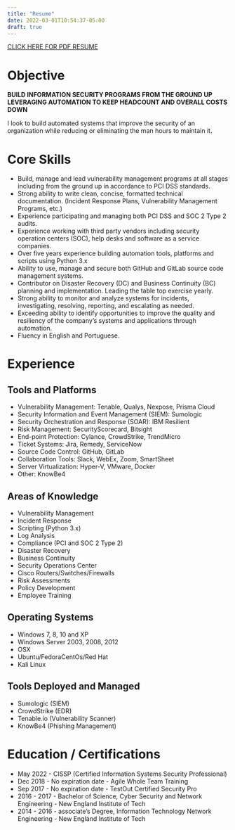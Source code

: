```yaml
---
title: "Resume"
date: 2022-03-01T10:54:37-05:00
draft: true
---
```


[CLICK HERE FOR PDF RESUME](http://resume.rackreaver.com)

# Objective

**BUILD INFORMATION SECURITY PROGRAMS FROM THE GROUND UP LEVERAGING AUTOMATION TO KEEP HEADCOUNT AND OVERALL COSTS DOWN**

I look to build automated systems that improve the security of an organization while reducing or eliminating the man hours to maintain it.

# Core Skills

- Build, manage and lead vulnerability management programs at all stages including from the ground up in accordance to PCI DSS standards.
- Strong ability to write clean, concise, formatted technical documentation. (Incident Response Plans, Vulnerability Management Programs, etc.)
- Experience participating and managing both PCI DSS and SOC 2 Type 2 audits.
- Experience working with third party vendors including security operation centers (SOC), help desks and software as a service companies.
- Over five years experience building automation tools, platforms and scripts using Python 3.x
- Ability to use, manage and secure both GitHub and GitLab source code management systems.
- Contributor on Disaster Recovery (DC) and Business Continuity (BC) planning and implementation. Leading the table top exercise yearly.
- Strong ability to monitor and analyze systems for incidents, investigating, resolving, reporting, and escalating as needed.
- Exceeding ability to identify opportunities to improve the quality and resiliency of the company’s systems and applications through automation.
- Fluency in English and Portuguese.

# Experience

## Tools and Platforms

- Vulnerability Management: Tenable, Qualys, Nexpose, Prisma Cloud
- Security Information and Event Management (SIEM): Sumologic
- Security Orchestration and Response (SOAR): IBM Resilient
- Risk Management: SecurityScorecard, Bitsight
- End-point Protection: Cylance, CrowdStrike, TrendMicro
- Ticket Systems: Jira, Remedy, ServiceNow
- Source Code Control: GitHub, GitLab
- Collaboration Tools: Slack, WebEx, Zoom, SmartSheet
- Server Virtualization: Hyper-V, VMware, Docker
- Other: KnowBe4

## Areas of Knowledge

- Vulnerability Management
- Incident Response
- Scripting (Python 3.x)
- Log Analysis
- Compliance (PCI and SOC 2 Type 2)
- Disaster Recovery
- Business Continuity
- Security Operations Center
- Cisco Routers/Switches/Firewalls
- Risk Assessments
- Policy Development
- Employee Training

## Operating Systems

- Windows 7, 8, 10 and XP
- Windows Server 2003, 2008, 2012
- OSX
- Ubuntu/FedoraCentOs/Red Hat
- Kali Linux

## Tools Deployed and Managed

- Sumologic (SIEM)
- CrowdStrike (EDR)
- Tenable.io (Vulnerability Scanner)
- KnowBe4 (Phishing Management)

# Education / Certifications

- May 2022 - CISSP (Certified Information Systems Security Professional)
- Dec 2018 - No expiration date - Agile Whole Team Training
- Sep 2017 - No expiration date - TestOut Certified Security Pro
- 2016 - 2017 - Bachelor of Science, Cyber Security and Network Engineering - New England Institute of Tech
- 2014 - 2016 - associate’s Degree, Information Technology Network Engineering - New England Institute of Tech

